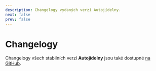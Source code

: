 ```yaml
---
description: Changelogy vydaných verzí Autojídelny.
next: false
prev: false
---
```


# Changelogy

Changelogy všech stabilních verzí **Autojídelny** jsou také dostupné [na GitHub][changelog].

<ChangelogsList :releaseData="releaseData" />

<!-- Setup script -->

<script setup lang="ts">
  import ChangelogsList from "@theme/components/ChangelogsList.vue";
  import { data as loaderData } from '@theme/data/releaseWithChangelogs.data.ts';
  const releaseData = loaderData.legacy;
</script>

<!-- Links -->

[changelog]: https://github.com/Autojidelna/autojidelna-legacy/blob/main/CHANGELOG.md
